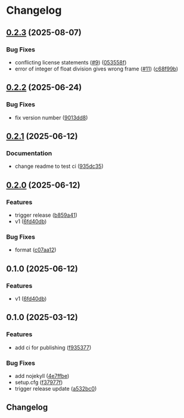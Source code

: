 # Changelog

## [0.2.3](https://github.com/graeter-group/kimmdy-hydrolysis/compare/v0.2.2...v0.2.3) (2025-08-07)


### Bug Fixes

* conflicting license statements ([#9](https://github.com/graeter-group/kimmdy-hydrolysis/issues/9)) ([053558f](https://github.com/graeter-group/kimmdy-hydrolysis/commit/053558f54868c3f3da2d67f7d094f9c96a5eeab6))
* error of integer of float division gives wrong frame ([#11](https://github.com/graeter-group/kimmdy-hydrolysis/issues/11)) ([c68f99b](https://github.com/graeter-group/kimmdy-hydrolysis/commit/c68f99b3e085b9f5e4455cc8e9c75a280755265f))

## [0.2.2](https://github.com/graeter-group/kimmdy-hydrolysis/compare/v0.2.1...v0.2.2) (2025-06-24)


### Bug Fixes

* fix version number ([9013dd8](https://github.com/graeter-group/kimmdy-hydrolysis/commit/9013dd847d10c63f9022d7f42b58a170d8ef7be6))

## [0.2.1](https://github.com/graeter-group/kimmdy-hydrolysis/compare/v0.2.0...v0.2.1) (2025-06-12)


### Documentation

* change readme to test ci ([935dc35](https://github.com/graeter-group/kimmdy-hydrolysis/commit/935dc3539ac86ebaecdbdf7655e7bb8fbac64799))

## [0.2.0](https://github.com/graeter-group/kimmdy-hydrolysis/compare/v0.1.0...v0.2.0) (2025-06-12)


### Features

* trigger release ([b859a41](https://github.com/graeter-group/kimmdy-hydrolysis/commit/b859a419f05908dbbe032f9046ec155db7f38533))
* v1 ([6fd40db](https://github.com/graeter-group/kimmdy-hydrolysis/commit/6fd40dbc87e4bfdc5a82a64d9681fb5884d91c90))


### Bug Fixes

* format ([c07aa12](https://github.com/graeter-group/kimmdy-hydrolysis/commit/c07aa12885b2f26798d589bb367e3220bee8b668))

## 0.1.0 (2025-06-12)


### Features

* v1 ([6fd40db](https://github.com/graeter-group/kimmdy-hydrolysis/commit/6fd40dbc87e4bfdc5a82a64d9681fb5884d91c90))

## 0.1.0 (2025-03-12)


### Features

* add ci for publishing ([f935377](https://github.com/graeter-group/kimmdy-hydrolysis/commit/f9353771155923dab4dcb72f7c93deb825e72e6e))


### Bug Fixes

* add nojekyll ([4e7ffbe](https://github.com/graeter-group/kimmdy-hydrolysis/commit/4e7ffbed7a77a619939095620723d43c5839d44c))
* setup.cfg ([f37977f](https://github.com/graeter-group/kimmdy-hydrolysis/commit/f37977f9a4bf7eda0ce5d432456bd171bd810c77))
* trigger release update ([a532bc0](https://github.com/graeter-group/kimmdy-hydrolysis/commit/a532bc04d6dbca71b529cad04a574f320c5965ce))

## Changelog
